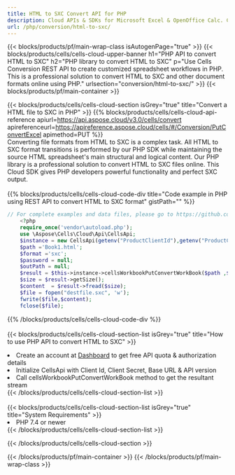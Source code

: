 ```yaml
---
title: HTML to SXC Convert API for PHP 
description: Cloud APIs & SDKs for Microsoft Excel & OpenOffice Calc. Convert spreadsheet to other format file. 
url: /php/conversion/html-to-sxc/
---
```



{{< blocks/products/pf/main-wrap-class isAutogenPage="true" >}}
{{< blocks/products/cells/cells-cloud-upper-banner h1="PHP API to convert HTML to SXC" h2="PHP library to convert HTML to SXC" p="Use Cells Conversion REST API to create customized spreadsheet workflows in PHP. This is a professional solution to convert HTML to SXC and other document formats online using PHP." urlsection="conversion/html-to-sxc/" >}}
{{< blocks/products/pf/main-container >}}

{{< blocks/products/cells/cells-cloud-section isGrey="true"  title="Convert a HTML file to SXC in PHP" >}}
{{% blocks/products/cells/cells-cloud-api-reference  apiurl=https://api.aspose.cloud/v3.0/cells/convert  apireferenceurl=https://apireference.aspose.cloud/cells/#/Conversion/PutConvertExcel  apimethod=PUT %}}
<br/>
Converting file formats from HTML to SXC is a complex task. All HTML to SXC format transitions is performed by our PHP SDK while maintaining the source HTML spreadsheet's main structural and logical content. Our PHP library is a professional solution to convert HTML to SXC files online. This Cloud SDK gives PHP developers powerful functionality and perfect SXC output.
<br/>
<br/>
{{% blocks/products/cells/cells-cloud-code-div title="Code example in PHP using REST API to convert HTML to SXC format" gistPath="" %}}
 
```php
// For complete examples and data files, please go to https://github.com/aspose-cells-cloud/aspose-cells-cloud-php/
    <?php
    require_once('vendor\autoload.php');
    use \Aspose\Cells\Cloud\Api\CellsApi;
    $instance = new CellsApi(getenv("ProductClientId"),getenv("ProductClientSecret"));
    $path ='Book1.html';    
    $format ='sxc';
    $password = null;
    $outPath = null;      
    $result = $this->instance->cellsWorkbookPutConvertWorkBook($path ,$format, $password,  $outPath);
    $size = $result->getSize();
    $content  = $result->fread($size);
    $file = fopen("destfile.sxc", 'w');
    fwrite($file,$content);
    fclose($file);
```
 
{{% /blocks/products/cells/cells-cloud-code-div  %}}
<br/>
<br/>
{{< blocks/products/cells/cells-cloud-section-list isGrey="true"  title="How to use PHP API to convert  HTML to SXC" >}}
<li>Create an account at <a href="https://dashboard.aspose.cloud/">Dashboard</a> to get free API quota & authorization details</li>
<li>Initialize CellsApi with Client Id, Client Secret, Base URL & API version</li>
<li>Call cellsWorkbookPutConvertWorkBook method to get the resultant stream</li>
{{< /blocks/products/cells/cells-cloud-section-list >}}
<br/>
<br/>
{{< blocks/products/cells/cells-cloud-section-list isGrey="true"  title="System Requirements" >}}
<li>PHP 7.4 or newer</li>
{{< /blocks/products/cells/cells-cloud-section-list >}}

{{< /blocks/products/cells/cells-cloud-section >}}

{{< /blocks/products/pf/main-container >}}
{{< /blocks/products/pf/main-wrap-class >}}
